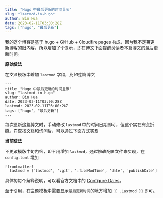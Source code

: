 ```yaml
---
title: "Hugo 中最后更新的时间显示"
slug: "lastmod-in-hugo"
author: Bin Hua
date: 2023-02-11T03:00:28Z
tags: ["hugo", "最后更新"]
---
```


我的这个博客是基于 hugo + GitHub + Cloudflre pages 构成，因为我不定期更新博客的旧内容，所以增加了个提示，即在博文下面提醒阅读者本篇博文的最后更新时间。

**原始做法**

在文章模板中增加 `lastmod` 字段，比如这篇博文

```
---
title: "Hugo 中最后更新的时间显示"
slug: "lastmod-in-hugo"
author: Bin Hua
date: 2023-02-11T03:00:28Z
lastmod: 2023-02-11T03:00:28Z
tags: ["hugo", "最后更新"]
---
```

每次更新这篇博文时，手动修改 `lastmod` 中的时间日期即可，但这个实在有点折腾。在查找文档和询问后，可以通过下面方式实现

**当前做法**

不更改模版中的内容，即不用增加 `lastmod`，通过修改配置文件来实现，在 `config.toml` 增加

```
[frontmatter]
  lastmod = ['lastmod', ':git', ':fileModTime', 'date', 'publishDate']
```

具体的每个解释说明，可以看官方文档中的 [Configure Dates](https://gohugo.io/getting-started/configuration/#configure-dates)。

至于引用，在主题模板中需要显示`最后更新时间`的地方增加 `{{ .Lastmod }}` 即可。